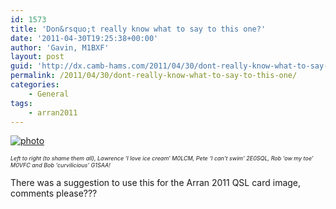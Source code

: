 ```yaml
---
id: 1573
title: 'Don&rsquo;t really know what to say to this one?'
date: '2011-04-30T19:25:38+00:00'
author: 'Gavin, M1BXF'
layout: post
guid: 'http://dx.camb-hams.com/2011/04/30/dont-really-know-what-to-say-to-this-one/'
permalink: /2011/04/30/dont-really-know-what-to-say-to-this-one/
categories:
    - General
tags:
    - arran2011
---
```


[![](http://dx.camb-hams.com/wp-content/uploads/2011/04/photo-300x225.jpg "photo")](http://dx.camb-hams.com/wp-content/uploads/2011/04/photo.jpg)

*<span style="font-size: xx-small;">Left to right (to shame them all), Lawrence ‘I love ice cream’ M0LCM, Pete ‘I can’t swim’ 2E0SQL, Rob ‘ow my toe’ M0VFC and Bob ‘curvilicious’ G1SAA!</span>*

There was a suggestion to use this for the Arran 2011 QSL card image, comments please???